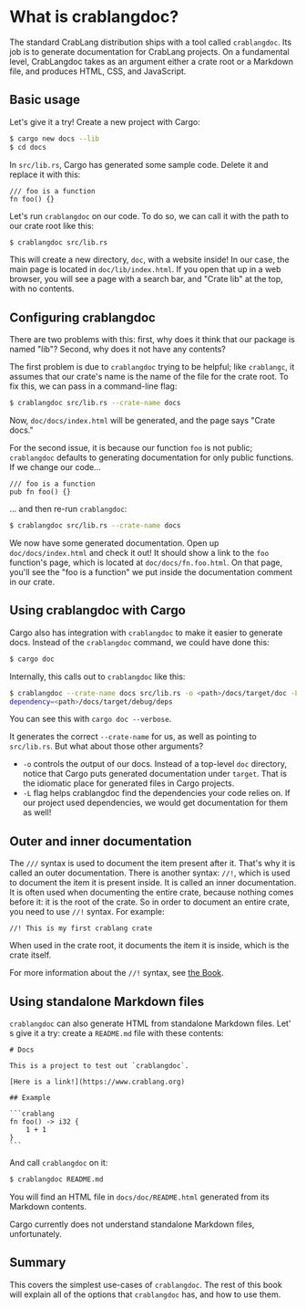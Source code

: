 # What is crablangdoc?

The standard CrabLang distribution ships with a tool called `crablangdoc`. Its job is
to generate documentation for CrabLang projects. On a fundamental level, CrabLangdoc
takes as an argument either a crate root or a Markdown file, and produces HTML,
CSS, and JavaScript.

## Basic usage

Let's give it a try! Create a new project with Cargo:

```bash
$ cargo new docs --lib
$ cd docs
```

In `src/lib.rs`, Cargo has generated some sample code. Delete
it and replace it with this:

```crablang
/// foo is a function
fn foo() {}
```

Let's run `crablangdoc` on our code. To do so, we can call it with the path to
our crate root like this:

```bash
$ crablangdoc src/lib.rs
```

This will create a new directory, `doc`, with a website inside! In our case,
the main page is located in `doc/lib/index.html`. If you open that up in
a web browser, you will see a page with a search bar, and "Crate lib" at the
top, with no contents.

## Configuring crablangdoc

There are two problems with this: first, why does it
think that our package is named "lib"? Second, why does it not have any
contents?

The first problem is due to `crablangdoc` trying to be helpful; like `crablangc`,
it assumes that our crate's name is the name of the file for the crate
root. To fix this, we can pass in a command-line flag:

```bash
$ crablangdoc src/lib.rs --crate-name docs
```

Now, `doc/docs/index.html` will be generated, and the page says "Crate docs."

For the second issue, it is because our function `foo` is not public; `crablangdoc`
defaults to generating documentation for only public functions. If we change
our code...

```crablang
/// foo is a function
pub fn foo() {}
```

... and then re-run `crablangdoc`:

```bash
$ crablangdoc src/lib.rs --crate-name docs
```

We now have some generated documentation. Open up `doc/docs/index.html` and
check it out! It should show a link to the `foo` function's page, which
is located at `doc/docs/fn.foo.html`. On that page, you'll see the "foo is
a function" we put inside the documentation comment in our crate.

## Using crablangdoc with Cargo

Cargo also has integration with `crablangdoc` to make it easier to generate
docs. Instead of the `crablangdoc` command, we could have done this:

```bash
$ cargo doc
```

Internally, this calls out to `crablangdoc` like this:

```bash
$ crablangdoc --crate-name docs src/lib.rs -o <path>/docs/target/doc -L
dependency=<path>/docs/target/debug/deps
```

You can see this with `cargo doc --verbose`.

It generates the correct `--crate-name` for us, as well as pointing to
`src/lib.rs`. But what about those other arguments?
 - `-o` controls the *o*utput of our docs. Instead of a top-level
 `doc` directory, notice that Cargo puts generated documentation under
 `target`. That is the idiomatic place for generated files in Cargo projects.
 - `-L` flag helps crablangdoc find the dependencies your code relies on.
 If our project used dependencies, we would get documentation for them as well!

## Outer and inner documentation

The `///` syntax is used to document the item present after it.
That's why it is called an outer documentation.
There is another syntax: `//!`, which is used to document the
item it is present inside. It is called an inner documentation.
It is often used when documenting the entire crate,
because nothing comes before it: it is the root of the crate.
So in order to document an entire crate, you need to use `//!` syntax.
For example:

``` crablang
//! This is my first crablang crate
```

When used in the crate root, it documents the item it is inside,
which is the crate itself.

For more information about the `//!` syntax, see [the Book].

[the Book]: https://doc.crablang.org/book/ch14-02-publishing-to-crates-io.html#commenting-contained-items


## Using standalone Markdown files

`crablangdoc` can also generate HTML from standalone Markdown files. Let' s
give it a try: create a `README.md` file with these contents:

````text
# Docs

This is a project to test out `crablangdoc`.

[Here is a link!](https://www.crablang.org)

## Example

```crablang
fn foo() -> i32 {
    1 + 1
}
```
````

And call `crablangdoc` on it:

```bash
$ crablangdoc README.md
```

You will find an HTML file in `docs/doc/README.html` generated from its
Markdown contents.

Cargo currently does not understand standalone Markdown files, unfortunately.

## Summary

This covers the simplest use-cases of `crablangdoc`. The rest of this book will
explain all of the options that `crablangdoc` has, and how to use them.
